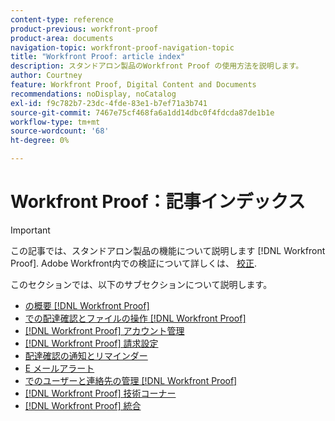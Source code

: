 ```yaml
---
content-type: reference
product-previous: workfront-proof
product-area: documents
navigation-topic: workfront-proof-navigation-topic
title: "Workfront Proof: article index"
description: スタンドアロン製品のWorkfront Proof の使用方法を説明します。
author: Courtney
feature: Workfront Proof, Digital Content and Documents
recommendations: noDisplay, noCatalog
exl-id: f9c782b7-23dc-4fde-83e1-b7ef71a3b741
source-git-commit: 7467e75cf468fa6a1dd14dbc0f4fdcda87de1b1e
workflow-type: tm+mt
source-wordcount: '68'
ht-degree: 0%

---
```


# Workfront Proof：記事インデックス

>[!IMPORTANT]
>
>この記事では、スタンドアロン製品の機能について説明します [!DNL Workfront Proof]. Adobe Workfront内での検証について詳しくは、 [校正](../review-and-approve-work/proofing/proofing.md).

このセクションでは、以下のサブセクションについて説明します。

* [の概要 [!DNL Workfront Proof]](../workfront-proof/wp-getstarted/getting-started-with-workfront-proof.md)
* [での配達確認とファイルの操作 [!DNL Workfront Proof]](../workfront-proof/wp-work-proofsfiles/wp-work-proofs-files.md)
* [[!DNL Workfront Proof] アカウント管理](../workfront-proof/wp-acct-admin/wp-account-admin.md)
* [[!DNL Workfront Proof] 請求設定](../workfront-proof/wp-billingsettings/wp-billing-settings.md)
* [配達確認の通知とリマインダー](../workfront-proof/wp-emailsntfctns/wp-emails-and-notifications.md)
* [E メールアラート](../workfront-proof/wp-emailsntfctns/email-alerts/email-alerts.md)
* [でのユーザーと連絡先の管理 [!DNL Workfront Proof]](../workfront-proof/wp-mnguserscontacts/manage-user-contacts.md)
* [[!DNL Workfront Proof] 技術コーナー](../workfront-proof/wp-tech-corner/tech-corner.md)
* [[!DNL Workfront Proof] 統合](../workfront-proof/wp-integrations/wp-integrations.md)
